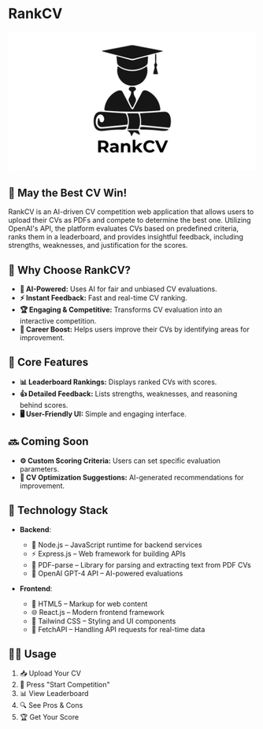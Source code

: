 # RankCV

![RankCV Logo](https://github.com/ramygamal231/RankCV/blob/main/RankCV%20Logo.png)

## 📄 May the Best CV Win!  
 
RankCV is an AI-driven CV competition web application that allows users to upload their CVs as PDFs and compete to determine the best one. Utilizing OpenAI's API, the platform evaluates CVs based on predefined criteria, ranks them in a leaderboard, and provides insightful feedback, including strengths, weaknesses, and justification for the scores.

## 🚀 **Why Choose RankCV?**
- **🤖 AI-Powered:** Uses AI for fair and unbiased CV evaluations.
- **⚡ Instant Feedback:** Fast and real-time CV ranking.
- **🏆 Engaging & Competitive:** Transforms CV evaluation into an interactive competition.
- **🚀 Career Boost:** Helps users improve their CVs by identifying areas for improvement.


## 🌟 **Core Features**
- **📊 Leaderboard Rankings:** Displays ranked CVs with scores.
- **👍 Detailed Feedback:** Lists strengths, weaknesses, and reasoning behind scores.
- **🖥️ User-Friendly UI:** Simple and engaging interface.


## 🔜 **Coming Soon**
- **⚙️ Custom Scoring Criteria:** Users can set specific evaluation parameters.
- **📝 CV Optimization Suggestions:** AI-generated recommendations for improvement.


## 🔧 **Technology Stack**

- **Backend**:
  - 🐍 Node.js – JavaScript runtime for backend services
  - ⚡ Express.js – Web framework for building APIs
  - 🧾 PDF-parse – Library for parsing and extracting text from PDF CVs
  - 🤖 OpenAI GPT-4 API – AI-powered evaluations

- **Frontend**:
  - 📄 HTML5 – Markup for web content
  - 🌐 React.js – Modern frontend framework
  - 🎨 Tailwind CSS – Styling and UI components
  - 🔌 FetchAPI – Handling API requests for real-time data


## 👨‍💻 **Usage**
1. 📥 Upload Your CV
2. 🚀 Press "Start Competition"
3. 📊 View Leaderboard
4. 🔍 See Pros & Cons
5. 🏆 Get Your Score
